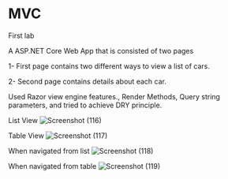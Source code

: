# MVC

First lab

A ASP.NET Core Web App that is consisted of two pages

1- First page contains two different ways to view a list of cars.

2- Second page contains details about each car.

Used Razor view engine features., Render Methods, Query string parameters, and tried to achieve DRY principle.

List View
![Screenshot (116)](https://user-images.githubusercontent.com/71570992/224505285-daf773a1-f6f3-4288-b3f7-72c01d4dc16f.png)

Table View
![Screenshot (117)](https://user-images.githubusercontent.com/71570992/224505305-f535c0ee-c535-4f01-9e14-04122042dccf.png)

When navigated from list
![Screenshot (118)](https://user-images.githubusercontent.com/71570992/224505311-9ab12d39-3f73-4d40-860c-c4e2f9197802.png)

When navigated from table
![Screenshot (119)](https://user-images.githubusercontent.com/71570992/224505319-e9cf065e-83d8-4723-9661-ba5d8f399a33.png)
